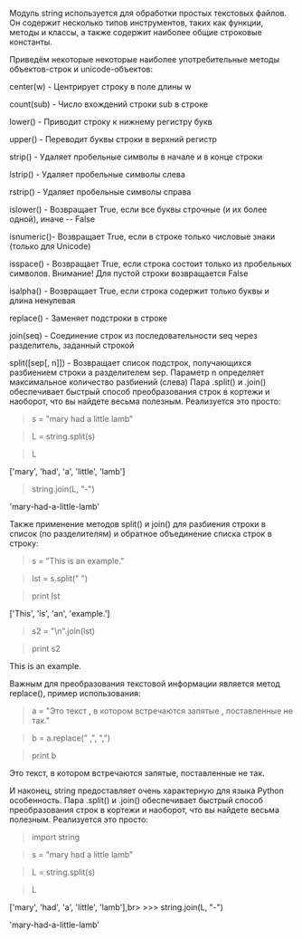 Модуль string используется для обработки простых текстовых файлов. Он содержит несколько типов инструментов, таких как функции, методы и классы, а также содержит наиболее общие строковые константы.

Приведём некоторые некоторые наиболее употребительные методы объектов-строк и unicode-объектов:

center(w) - Центрирует строку в поле длины w

count(sub) - Число вхождений строки sub в строке

lower() - Приводит строку к нижнему регистру букв

upper() - Переводит буквы строки в верхний регистр

strip() - Удаляет пробельные символы в начале и в конце строки

lstrip() - Удаляет пробельные символы слева

rstrip() - Удаляет пробельные символы справа

islower() - Возвращает True, если все буквы строчные (и их более одной), иначе -- False

isnumeric()- Возвращает True, если в строке только числовые знаки (только для Unicode)

isspace() - Возвращает True, если строка состоит только из пробельных символов. Внимание! Для пустой строки возвращается False

isalpha() - Возвращает True, если строка содержит только буквы и длина ненулевая

replace() - Заменяет подстроки в строке

join(seq) - Соединение строк из последовательности seq через разделитель, заданный строкой

split([sep[, n]]) - Возвращает список подстрок, получающихся разбиением строки a разделителем sep. Параметр n определяет максимальное количество разбиений (слева) Пара .split() и .join() обеспечивает быстрый способ преобразования строк в кортежи и наоборот, что вы найдете весьма полезным. Реализуется это просто:



>s = "mary had a little lamb"

>L = string.split(s)

>L

['mary', 'had', 'a', 'little', 'lamb']

>string.join(L, "-")

'mary-had-a-little-lamb'



Также применение методов split() и join() для разбиения строки в список (по разделителям) и обратное объединение списка строк в строку:

> s = "This is an example."

> lst = s.split(" ")

> print lst

['This', 'is', 'an', 'example.']

> s2 = "\n".join(lst)

> print s2

This
is
an
example.



Важным для преобразования текстовой информации является метод replace(), пример использования:

> a = "Это текст , в котором встречаются запятые , поставленные не так."

> b = a.replace(" ,", ",")

> print b

Это текст, в котором встречаются запятые, поставленные не так.

И наконец, string предоставляет очень характерную для языка Python особенность. Пара .split() и .join() обеспечивает быстрый способ преобразования строк в кортежи и наоборот, что вы найдете весьма полезным. Реализуется это просто: 

> import string

> s = "mary had a little lamb"

> L = string.split(s)

> L

['mary', 'had', 'a', 'little', 'lamb'],br> >>> string.join(L, "-")

'mary-had-a-little-lamb'
